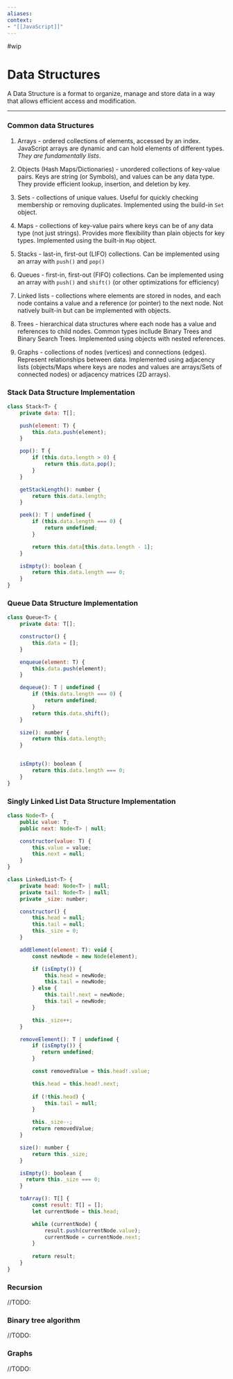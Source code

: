 ```yaml
---
aliases:
context:
- "[[JavaScript]]"
---
```


#wip

# Data Structures

A Data Structure is a format to organize, manage and store data in a way that allows efficient access and modification.

---

### Common data Structures

1. Arrays - ordered collections of elements, accessed by an index. JavaScript arrays are dynamic and can hold elements of different types. *They are fundamentally lists*.

2. Objects (Hash Maps/Dictionaries) - unordered collections of key-value pairs. Keys are string (or Symbols), and values can be any data type. They provide efficient lookup, insertion, and deletion by key.

3. Sets - collections of unique values. Useful for quickly checking membership or removing duplicates. Implemented using the build-in `Set` object.

4. Maps - collections of key-value pairs where keys can be of any data type (not just strings). Provides more flexibility than plain objects for key types. Implemented using the built-in `Map` object.

5. Stacks - last-in, first-out (LIFO) collections. Can be implemented using an array with `push()` and `pop()`

6. Queues - first-in, first-out (FIFO) collections. Can be implemented using an array with `push()` and `shift()` (or other optimizations for efficiency)

7. Linked lists - collections where elements are stored in nodes, and each node contains a value and a reference (or pointer) to the next node. Not natively built-in but can be implemented with objects.

8. Trees - hierarchical data structures where each node has a value and references to child nodes. Common types incllude Binary Trees and Binary Search Trees. Implemented using objects with nested references.

9. Graphs - collections of nodes (vertices) and connections (edges). Represent relationships between data. Implemented using adjacency lists (objects/Maps where keys are nodes and values are arrays/Sets of connected nodes) or adjacency matrices (2D arrays).



### Stack Data Structure Implementation
``` js
class Stack<T> {
    private data: T[];

    push(element: T) {
        this.data.push(element);
    }

    pop(): T {
        if (this.data.length > 0) {
            return this.data.pop();
        }
    }

    getStackLength(): number {
        return this.data.length;
    }

    peek(): T | undefined {
        if (this.data.length === 0) {
            return undefined;
        }

        return this.data[this.data.length - 1];
    }

    isEmpty(): boolean {
        return this.data.length === 0;
    }
}
```


### Queue Data Structure Implementation
``` js
class Queue<T> {
    private data: T[];

    constructor() {
        this.data = [];
    }

    enqueue(element: T) {
        this.data.push(element);
    }

    dequeue(): T | undefined {
        if (this.data.length === 0) {
            return undefined;
        }
        return this.data.shift();
    }

    size(): number {
        return this.data.length;
    }


    isEmpty(): boolean {
        return this.data.length === 0;
    }
}
```

### Singly Linked List Data Structure Implementation
``` js
class Node<T> {
    public value: T;
    public next: Node<T> | null;

    constructor(value: T) {
        this.value = value;
        this.next = null;
    }
}

class LinkedList<T> {
    private head: Node<T> | null;
    private tail: Node<T> | null;
    private _size: number;

    constructor() {
        this.head = null;
        this.tail = null;
        this._size = 0;
    }

    addElement(element: T): void {
        const newNode = new Node(element);

        if (isEmpty()) {
            this.head = newNode;
            this.tail = newNode;
        } else {
            this.tail!.next = newNode;
            this.tail = newNode;
        }

        this._size++;
    }

    removeElement(): T | undefined {
        if (isEmpty()) {
           return undefined;
        }

        const removedValue = this.head!.value;

        this.head = this.head!.next;
        
        if (!this.head) {
            this.tail = null;
        }

        this._size--; 
        return removedValue;
    }

    size(): number {
        return this._size;
    }

    isEmpty(): boolean {
      return this._size === 0;
    }

    toArray(): T[] {
        const result: T[] = [];
        let currentNode = this.head;

        while (currentNode) {
            result.push(currentNode.value);
            currentNode = currentNode.next;
        }
        
        return result;
    }
}
```

### Recursion
//TODO:

### Binary tree algorithm  
//TODO:

### Graphs
//TODO: 

